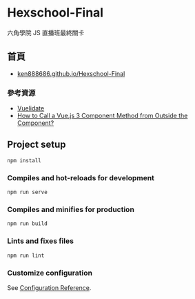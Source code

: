# Hexschool-Final

六角學院 JS 直播班最終關卡

## 首頁

- [ken888686.github.io/Hexschool-Final](https://ken888686.github.io/Hexschool-Final/)

### 參考資源

- [Vuelidate](https://vuelidate-next.netlify.app)
- [How to Call a Vue.js 3 Component Method from Outside the Component?](https://thewebdev.info/2021/03/28/how-to-call-a-vue-js-3-component-method-from-outside-the-component/)

## Project setup

```
npm install
```

### Compiles and hot-reloads for development

```
npm run serve
```

### Compiles and minifies for production

```
npm run build
```

### Lints and fixes files

```
npm run lint
```

### Customize configuration

See [Configuration Reference](https://cli.vuejs.org/config/).
